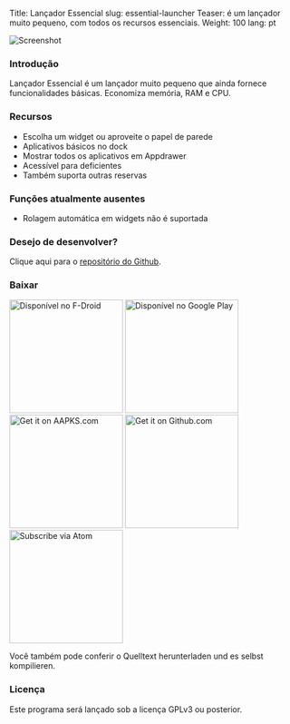 Title: Lançador Essencial
slug: essential-launcher
Teaser: é um lançador muito pequeno, com todos os recursos essenciais.
Weight: 100
lang: pt

![Screenshot]({filename}/images/essential-launcher/handset1.png)

### Introdução

Lançador Essencial é um lançador muito pequeno que ainda fornece funcionalidades básicas. Economiza memória, RAM e CPU.

### Recursos

- Escolha um widget ou aproveite o papel de parede
- Aplicativos básicos no dock
- Mostrar todos os aplicativos em Appdrawer
- Acessível para deficientes
- Também suporta outras reservas

### Funções atualmente ausentes

- Rolagem automática em widgets não é suportada

### Desejo de desenvolver?

Clique aqui para o [repositório do Github](https://github.com/clemensbartz/essential-launcher).

### Baixar

<a href="https://f-droid.org/app/de.clemensbartz.android.launcher"><img src="https://fdroid.gitlab.io/artwork/badge/get-it-on-pt.png" alt="Disponível no F-Droid" width="200em"></a>
<a href='https://play.google.com/store/apps/details?id=de.clemensbartz.android.launcher&pcampaignid=MKT-Other-global-all-co-prtnr-py-PartBadge-Mar2515-1'><img alt='Disponível no Google Play' width="200px" src='https://play.google.com/intl/en_us/badges/images/generic/pt_badge_web_generic.png'/></a>
<a href="https://aapks.com/apk/essential-launcher/"><img src="https://aapks.com/get.png" alt="Get it on AAPKS.com" width="200em"/></a>
<a href="https://github.com/clemensbartz/essential-launcher/releases/latest"><img src="https://raw.githubusercontent.com/clemensbartz/essential-launcher/release/v2.0/promo/graphics/en/get-github.png" alt="Get it on Github.com" width="200em"/></a>
<a href="https://github.com/clemensbartz/essential-launcher/releases.atom"><img src="https://raw.githubusercontent.com/clemensbartz/essential-launcher/release/v2.0/promo/graphics/en/subscribe-atom.png" alt="Subscribe via Atom" width="200em"/></a>

Você também pode conferir o Quelltext herunterladen und es selbst kompilieren.

### Licença

Este programa será lançado sob a licença GPLv3 ou posterior.

